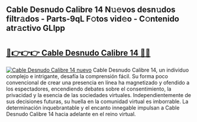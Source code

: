 ## Cable Desnudo Calibre 14 N𝚞𝚎vos desn𝚞dos filtr𝚊dos - Parts-9qL F𝚘tos vid𝚎o - C𝚘ntenido atr𝚊ctivo GLIpp

# <h2><a href="http://mb9wmyi.tromn.icu/?c=Cable+Desnudo+Calibre+14">🔗👉👉👉 Cable Desnudo Calibre 14 🔗🔗</a></h2>

[![Cable Desnudo Calibre 14 nuevo](https://i.imgur.com/pEAQMta.gif)](http://mb9wmyi.tromn.icu/?c=Cable+Desnudo+Calibre+14)
Cable Desnudo Calibre 14, un individuo complejo e intrigante, desafía la comprensión fácil. Su forma poco convencional de crear una presencia en línea ha magnetizado y ofendido a los espectadores, encendiendo debates sobre el consentimiento, la privacidad y la esencia de las sociedades virtuales. Independientemente de sus decisiones futuras, su huella en la comunidad virtual es imborrable. La determinación inquebrantable y el encanto innegable impulsan a Cable Desnudo Calibre 14 hacia adelante en el reino virtual.
